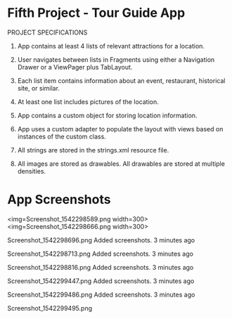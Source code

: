 # Fifth Project - Tour Guide App

PROJECT SPECIFICATIONS

1. App contains at least 4 lists of relevant attractions for a location.

2. User navigates between lists in Fragments using either a Navigation Drawer or a ViewPager plus TabLayout.  

3. Each list item contains information about an event, restaurant, historical site, or similar. 

4. At least one list includes pictures of the location. 

5. App contains a custom object for storing location information.

6. App uses a custom adapter to populate the layout with views based on instances of the custom class. 

7. All strings are stored in the strings.xml resource file.

8. All images are stored as drawables. All drawables are stored at multiple densities. 


# App Screenshots 


<img=Screenshot_1542298589.png width=300>  <img=Screenshot_1542298666.png width=300>

 
Screenshot_1542298696.png 
Added screenshots. 
3 minutes ago 
 
Screenshot_1542298713.png 
Added screenshots. 
3 minutes ago 
 
Screenshot_1542298816.png 
Added screenshots. 
3 minutes ago 
 
Screenshot_1542299447.png 
Added screenshots. 
3 minutes ago 
 
Screenshot_1542299486.png 
Added screenshots. 
3 minutes ago 
 
Screenshot_1542299495.png
